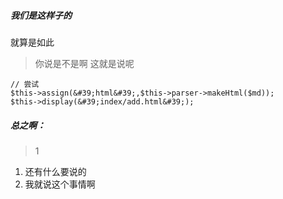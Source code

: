 ##### 我们是这样子的

就算是如此

> 你说是不是啊 这就是说呢
```
// 尝试
$this->assign(&#39;html&#39;,$this->parser->makeHtml($md));
$this->display(&#39;index/add.html&#39;);
```

##### 总之啊：
> 1

1. 还有什么要说的
2. 我就说这个事情啊